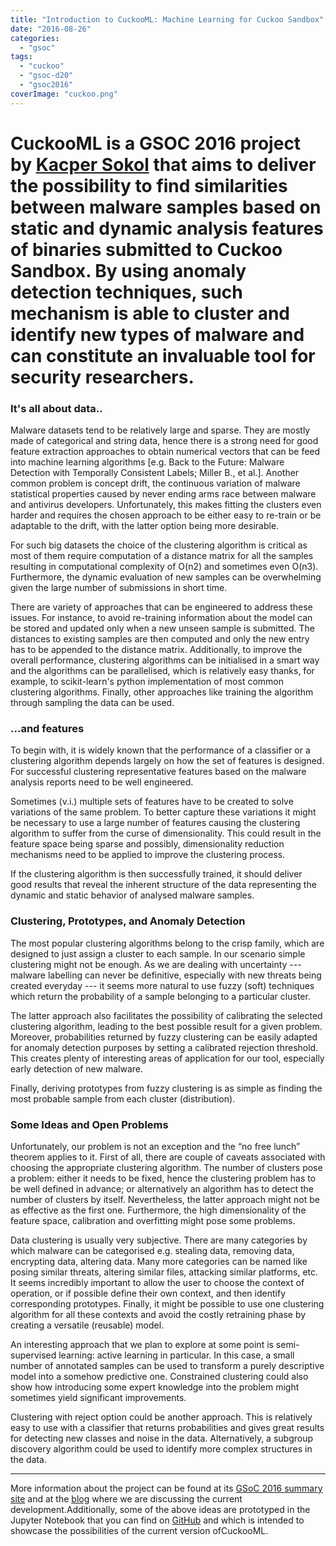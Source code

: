 ```yaml
---
title: "Introduction to CuckooML: Machine Learning for Cuckoo Sandbox"
date: "2016-08-26"
categories: 
  - "gsoc"
tags: 
  - "cuckoo"
  - "gsoc-d20"
  - "gsoc2016"
coverImage: "cuckoo.png"
---
```


# CuckooML is a GSOC 2016 project by [Kacper Sokol](https://github.com/So-Cool/) that aims to deliver the possibility to find similarities between malware samples based on static and dynamic analysis features of binaries submitted to Cuckoo Sandbox. By using anomaly detection techniques, such mechanism is able to cluster and identify new types of malware and can constitute an invaluable tool for security researchers.

### It's all about data..

Malware datasets tend to be relatively large and sparse. They are mostly made of categorical and string data, hence there is a strong need for good feature extraction approaches to obtain numerical vectors that can be feed into machine learning algorithms \[e.g. Back to the Future: Malware Detection with Temporally Consistent Labels; Miller B., et al.\]. Another common problem is concept drift, the continuous variation of malware statistical properties caused by never ending arms race between malware and antivirus developers. Unfortunately, this makes fitting the clusters even harder and requires the chosen approach to be either easy to re-train or be adaptable to the drift, with the latter option being more desirable.

For such big datasets the choice of the clustering algorithm is critical as most of them require computation of a distance matrix for all the samples resulting in computational complexity of O(n2) and sometimes even O(n3). Furthermore, the dynamic evaluation of new samples can be overwhelming given the large number of submissions in short time.

There are variety of approaches that can be engineered to address these issues. For instance, to avoid re-training information about the model can be stored and updated only when a new unseen sample is submitted. The distances to existing samples are then computed and only the new entry has to be appended to the distance matrix. Additionally, to improve the overall performance, clustering algorithms can be initialised in a smart way and the algorithms can be parallelised, which is relatively easy thanks, for example, to scikit-learn's python implementation of most common clustering algorithms. Finally, other approaches like training the algorithm through sampling the data can be used.

### ...and features

To begin with, it is widely known that the performance of a classifier or a clustering algorithm depends largely on how the set of features is designed. For successful clustering representative features based on the malware analysis reports need to be well engineered.

Sometimes (v.i.) multiple sets of features have to be created to solve variations of the same problem. To better capture these variations it might be necessary to use a large number of features causing the clustering algorithm to suffer from the curse of dimensionality. This could result in the feature space being sparse and possibly, dimensionality reduction mechanisms need to be applied to improve the clustering process.

If the clustering algorithm is then successfully trained, it should deliver good results that reveal the inherent structure of the data representing the dynamic and static behavior of analysed malware samples.

### Clustering, Prototypes, and Anomaly Detection

The most popular clustering algorithms belong to the crisp family, which are designed to just assign a cluster to each sample. In our scenario simple clustering might not be enough. As we are dealing with uncertainty --- malware labelling can never be definitive, especially with new threats being created everyday --- it seems more natural to use fuzzy (soft) techniques which return the probability of a sample belonging to a particular cluster.

The latter approach also facilitates the possibility of calibrating the selected clustering algorithm, leading to the best possible result for a given problem. Moreover, probabilities returned by fuzzy clustering can be easily adapted for anomaly detection purposes by setting a calibrated rejection threshold. This creates plenty of interesting areas of application for our tool, especially early detection of new malware.

Finally, deriving prototypes from fuzzy clustering is as simple as finding the most probable sample from each cluster (distribution).

### Some Ideas and Open Problems

Unfortunately, our problem is not an exception and the “no free lunch” theorem applies to it. First of all, there are couple of caveats associated with choosing the appropriate clustering algorithm. The number of clusters pose a problem: either it needs to be fixed, hence the clustering problem has to be well defined in advance; or alternatively an algorithm has to detect the number of clusters by itself. Nevertheless, the latter approach might not be as effective as the first one. Furthermore, the high dimensionality of the feature space, calibration and overfitting might pose some problems.

Data clustering is usually very subjective. There are many categories by which malware can be categorised e.g. stealing data, removing data, encrypting data, altering data. Many more categories can be named like posing similar threats, altering similar files, attacking similar platforms, etc. It seems incredibly important to allow the user to choose the context of operation, or if possible define their own context, and then identify corresponding prototypes. Finally, it might be possible to use one clustering algorithm for all these contexts and avoid the costly retraining phase by creating a versatile (reusable) model.

An interesting approach that we plan to explore at some point is semi-supervised learning: active learning in particular. In this case, a small number of annotated samples can be used to transform a purely descriptive model into a somehow predictive one. Constrained clustering could also show how introducing some expert knowledge into the problem might sometimes yield significant improvements.

Clustering with reject option could be another approach. This is relatively easy to use with a classifier that returns probabilities and gives great results for detecting new classes and noise in the data. Alternatively, a subgroup discovery algorithm could be used to identify more complex structures in the data.

* * *

More information about the project can be found at its [GSoC 2016 summary site](https://honeynet.github.io/cuckooml/2016/08/21/gsoc16-summary/) and at the [blog](http://honeynet.github.io/cuckooml/blog/) where we are discussing the current development.Additionally, some of the above ideas are prototyped in the Jupyter Notebook that you can find on [GitHub](https://render.githubusercontent.com/view/ipynb?commit=50fb0eff5c0d702c1d60a44b189534489cd302e1&enc_url=68747470733a2f2f7261772e67697468756275736572636f6e74656e742e636f6d2f686f6e65796e65742f6375636b6f6f6d6c2f353066623065666635633064373032633164363061343462313839353334343839636433303265312f6578616d706c65732f6375636b6f6f6d6c2e6970796e62&nwo=honeynet%2Fcuckooml&path=examples%2Fcuckooml.ipynb&repository_id=56984886#cuckooml) and which is intended to showcase the possibilities of the current version ofCuckooML.
